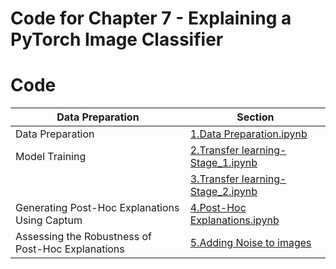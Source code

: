 # Code for Chapter 7 - Explaining a PyTorch Image Classifier

# Code


| Data Preparation | Section                                                                                                                                                                             |
| ---------------- | ----------------------------------------------------------------------------------------------------------------------------------------------------------------------------------- |
| Data Preparation |    [1.Data Preparation.ipynb](https://github.com/ml-for-high-risk-apps-book/Machine-Learning-for-High-Risk-Applications-Book/blob/main/code/Chapter-7/1.Data%20Preparation.ipynb "1.Data Preparation.ipynb")
| Model Training                                    | [2.Transfer learning-Stage_1.ipynb](https://github.com/ml-for-high-risk-apps-book/Machine-Learning-for-High-Risk-Applications-Book/blob/main/code/Chapter-7/2.Transfer%20learning-Stage_1.ipynb "2.Transfer learning-Stage_1.ipynb") |
|                                                   | [3.Transfer learning-Stage_2.ipynb](https://github.com/ml-for-high-risk-apps-book/Machine-Learning-for-High-Risk-Applications-Book/blob/main/code/Chapter-7/3.Transfer%20learning-Stage_2.ipynb "3.Transfer learning-Stage_2.ipynb") |     |
| Generating Post-Hoc Explanations Using Captum     | [4.Post-Hoc Explanations.ipynb](https://github.com/ml-for-high-risk-apps-book/Machine-Learning-for-High-Risk-Applications-Book/blob/main/code/Chapter-7/4.Post-Hoc%20Explanations.ipynb "4.Post-Hoc Explanations.ipynb")             |     |
| Assessing the Robustness of Post-Hoc Explanations | [5.Adding Noise to images](https://github.com/ml-for-high-risk-apps-book/Machine-Learning-for-High-Risk-Applications-Book/blob/main/code/Chapter-7/5.Adding%20Noise%20to%20images%20.ipynb)                                          |     |

